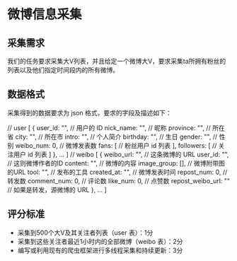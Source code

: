 # 微博信息采集
## 采集需求
我们的任务要求采集大V列表，并且给定一个微博大V，要求采集ta所拥有粉丝的列表以及他们指定时间段内的所有微博。
## 数据格式
采集得到的数据要求为 json 格式，要求的字段及描述如下：

  // user
  [
    {
      user_id: "",    // 用户的 ID
      nick_name: "",  // 昵称
      province: "",   // 所在省
      city: "",       // 所在市
      intro: "",      // 个人简介
      birthday: "",   // 生日
      gender: "",     // 性别
      weibo_num: 0,   // 微博发表数
      fans: [
        // 粉丝用户 id 列表
      ],
      followers: [
        // 关注用户 id 列表
      ]
    },
    ...
  ]
  // weibo
  [
    {
      weibo_url: "",        // 这条微博的 URL
      user_id: "",          // 这则微博作者的ID
      content: "",          // 微博的内容
      image_group: [],      // 微博附带图的URL
      tool: "",             // 发布的工具
      created_at: "",       // 微博发表时间
      repost_num: 0,        // 转发数
      comment_num: 0,       // 评论数
      like_num: 0,          // 点赞数
      repost_weibo_url: ""  // 如果是转发，源微博的 URL
    },
    ...
  ]
  
## 评分标准
- 采集到500个大V及其关注者列表（user 表）：1分
- 采集到这些关注者最近1小时内的全部微博（weibo 表）：2分
- 编写或利用现有的爬虫框架进行多线程采集和持续更新：3分
